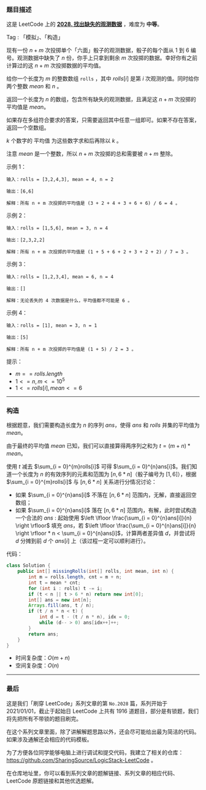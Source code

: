 ### 题目描述

这是 LeetCode 上的 **[2028. 找出缺失的观测数据](https://leetcode-cn.com/problems/find-missing-observations/solution/by-ac_oier-x22k/)** ，难度为 **中等**。

Tag : 「模拟」、「构造」



现有一份 $n + m$ 次投掷单个「六面」骰子的观测数据，骰子的每个面从 $1$ 到 $6$ 编号。观测数据中缺失了 $n$ 份，你手上只拿到剩余 $m$ 次投掷的数据。幸好你有之前计算过的这 $n + m$ 次投掷数据的平均值。

给你一个长度为 $m$ 的整数数组 `rolls` ，其中 $rolls[i]$ 是第 $i$ 次观测的值。同时给你两个整数 $mean$ 和 $n$ 。

返回一个长度为 $n$ 的数组，包含所有缺失的观测数据，且满足这 $n + m$ 次投掷的平均值是 $mean$。

如果存在多组符合要求的答案，只需要返回其中任意一组即可。如果不存在答案，返回一个空数组。

$k$ 个数字的 平均值 为这些数字求和后再除以 $k$ 。

注意 $mean$ 是一个整数，所以 $n + m$ 次投掷的总和需要被 $n + m$ 整除。

示例 1：
```
输入：rolls = [3,2,4,3], mean = 4, n = 2

输出：[6,6]

解释：所有 n + m 次投掷的平均值是 (3 + 2 + 4 + 3 + 6 + 6) / 6 = 4 。
```
示例 2：
```
输入：rolls = [1,5,6], mean = 3, n = 4

输出：[2,3,2,2]

解释：所有 n + m 次投掷的平均值是 (1 + 5 + 6 + 2 + 3 + 2 + 2) / 7 = 3 。
```
示例 3：
```
输入：rolls = [1,2,3,4], mean = 6, n = 4

输出：[]

解释：无论丢失的 4 次数据是什么，平均值都不可能是 6 。
```
示例 4：
```
输入：rolls = [1], mean = 3, n = 1

输出：[5]

解释：所有 n + m 次投掷的平均值是 (1 + 5) / 2 = 3 。
```

提示：
* $m == rolls.length$
* $1 <= n, m <= 10^5$
* $1 <= rolls[i], mean <= 6$

---

### 构造

根据题意，我们需要构造长度为 $n$ 的序列 $ans$，使得 $ans$ 和 $rolls$ 并集的平均值为 $mean$。

由于最终的平均值 $mean$ 已知，我们可以直接算得两序列之和为 $t = (m + n) * mean$。

使用 $t$ 减去 $\sum_{i = 0}^{m}rolls[i]$ 可得 $\sum_{i = 0}^{n}ans[i]$。我们知道一个长度为 $n$ 的有效序列的元素和范围为 $[n, 6 * n]$（骰子编号为 $[1, 6]$），根据 $\sum_{i = 0}^{m}rolls[i]$ 与 $[n, 6 * n]$ 关系进行分情况讨论：

* 如果 $\sum_{i = 0}^{n}ans[i]$ 不落在 $[n, 6 * n]$ 范围内，无解，直接返回空数组；
* 如果 $\sum_{i = 0}^{n}ans[i]$ 落在 $[n, 6 * n]$ 范围内，有解，此时尝试构造一个合法的 $ans$ : 起始使用 $\left \lfloor \frac{\sum_{i = 0}^{n}ans[i]}{n} \right \rfloor$ 填充 $ans$，若 $\left \lfloor \frac{\sum_{i = 0}^{n}ans[i]}{n} \right \rfloor * n < \sum_{i = 0}^{n}ans[i]$，计算两者差异值 $d$，并尝试将 $d$ 分摊到前 $d$ 个 $ans[i]$ 上（该过程一定可以顺利进行）。

代码：
```Java
class Solution {
    public int[] missingRolls(int[] rolls, int mean, int n) {
        int m = rolls.length, cnt = m + n;
        int t = mean * cnt;
        for (int i : rolls) t -= i;
        if (t < n || t > 6 * n) return new int[0];
        int[] ans = new int[n];
        Arrays.fill(ans, t / n);
        if (t / n * n < t) {
            int d = t - (t / n * n), idx = 0;
            while (d-- > 0) ans[idx++]++;
        }
        return ans;
    }
}
```
* 时间复杂度：$O(m + n)$
* 空间复杂度：$O(n)$

---

### 最后

这是我们「刷穿 LeetCode」系列文章的第 `No.2028` 篇，系列开始于 2021/01/01，截止于起始日 LeetCode 上共有 1916 道题目，部分是有锁题，我们将先把所有不带锁的题目刷完。

在这个系列文章里面，除了讲解解题思路以外，还会尽可能给出最为简洁的代码。如果涉及通解还会相应的代码模板。

为了方便各位同学能够电脑上进行调试和提交代码，我建立了相关的仓库：https://github.com/SharingSource/LogicStack-LeetCode 。

在仓库地址里，你可以看到系列文章的题解链接、系列文章的相应代码、LeetCode 原题链接和其他优选题解。

